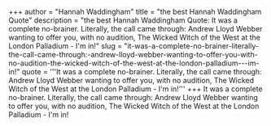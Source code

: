 +++
author = "Hannah Waddingham"
title = "the best Hannah Waddingham Quote"
description = "the best Hannah Waddingham Quote: It was a complete no-brainer. Literally, the call came through: Andrew Lloyd Webber wanting to offer you, with no audition, The Wicked Witch of the West at the London Palladium - I'm in!"
slug = "it-was-a-complete-no-brainer-literally-the-call-came-through:-andrew-lloyd-webber-wanting-to-offer-you-with-no-audition-the-wicked-witch-of-the-west-at-the-london-palladium---im-in!"
quote = '''It was a complete no-brainer. Literally, the call came through: Andrew Lloyd Webber wanting to offer you, with no audition, The Wicked Witch of the West at the London Palladium - I'm in!'''
+++
It was a complete no-brainer. Literally, the call came through: Andrew Lloyd Webber wanting to offer you, with no audition, The Wicked Witch of the West at the London Palladium - I'm in!
